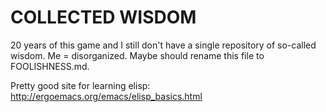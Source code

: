 COLLECTED WISDOM
=============================

20 years of this game and I still don't have a single repository of so-called wisdom. Me = disorganized. Maybe should rename this file to FOOLISHNESS.md.

Pretty good site for learning elisp: http://ergoemacs.org/emacs/elisp_basics.html

